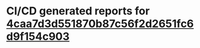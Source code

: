 # CI/CD generated reports for [4caa7d3d551870b87c56f2d2651fc6d9f154c903](https://github.com/hydephp/develop/commit/4caa7d3d551870b87c56f2d2651fc6d9f154c903)
